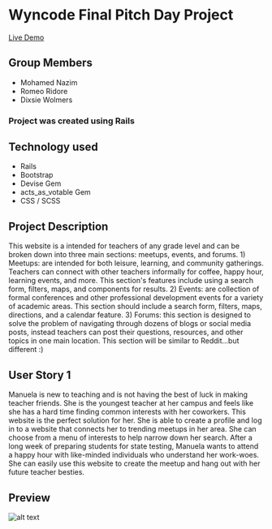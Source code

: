 # Wyncode Final Pitch Day Project

[Live Demo](https://teacher-connection.herokuapp.com/)

## Group Members

* Mohamed Nazim
* Romeo Ridore
* Dixsie Wolmers

### Project was created using Rails

## Technology used

* Rails
* Bootstrap
* Devise Gem
* acts_as_votable Gem
* CSS / SCSS

## Project Description

This website is a intended for teachers of any grade level and can be broken down into three main sections: meetups, events, and forums. 1) Meetups: are intended for both leisure, learning, and community gatherings. Teachers can connect with other teachers informally for coffee, happy hour, learning events, and more. This section's features include using a search form, filters, maps, and components for results. 2) Events: are collection of formal conferences and other professional development events for a variety of academic areas. This section should include a search form, filters, maps, directions, and a calendar feature. 3) Forums: this section is designed to solve the problem of navigating through dozens of blogs or social media posts, instead teachers can post their questions, resources, and other topics in one main location. This section will be similar to Reddit...but different :)

## User Story 1

Manuela is new to teaching and is not having the best of luck in making teacher friends. She is the youngest teacher at her campus and feels like she has a hard time finding common interests with her coworkers. This website is the perfect solution for her. She is able to create a profile and log in to a website that connects her to trending meetups in her area. She can choose from a menu of interests to help narrow down her search. After a long week of preparing students for state testing, Manuela wants to attend a happy hour with like-minded individuals who understand her work-woes. She can easily use this website to create the meetup and hang out with her future teacher besties.

## Preview
![alt text](https://media.giphy.com/media/5gWGorByqn5bCubYDC/giphy.gif "Teacher Connection")
